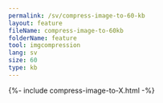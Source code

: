 ```yaml
---
permalink: /sv/compress-image-to-60-kb
layout: feature
fileName: compress-image-to-60kb
folderName: feature
tool: imgcompression
lang: sv
size: 60
type: kb
---
```


{%- include compress-image-to-X.html -%}
